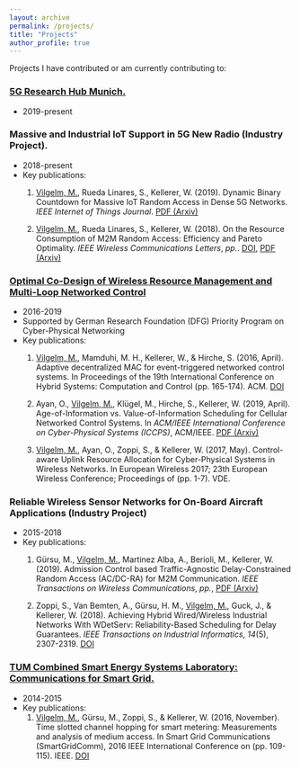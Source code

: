 ```yaml
---
layout: archive
permalink: /projects/
title: "Projects"
author_profile: true
---
```


Projects I have contributed or am currently contributing to:

### <u><a href="https://www.ei.tum.de/en/lkn/research/5g-testbed-bayern/">5G Research Hub Munich</a>.</u>
* 2019-present

### Massive and Industrial IoT Support in 5G New Radio (Industry Project).
* 2018-present
* Key publications:
  1. <u>Vilgelm, M.</u>, Rueda Linares, S., Kellerer, W. (2019). Dynamic Binary Countdown for Massive IoT Random Access in Dense 5G Networks. _IEEE Internet of Things Journal_. <u><a href="https://arxiv.org/pdf/1904.08705.pdf">PDF (Arxiv)</a></u> 
  
  2. <u>Vilgelm, M.</u>, Rueda Linares, S., Kellerer, W. (2018). On the Resource Consumption of M2M Random Access: Efficiency and Pareto Optimality. _IEEE Wireless Communications Letters_, _pp._. <u><a href="https://doi.org/10.1109/LWC.2018.2886892">DOI</a></u>, <u><a href="https://arxiv.org/pdf/1811.02249.pdf">PDF (Arxiv)</a></u> 
 
### <u><a href="https://www.ei.tum.de/en/lkn/research/dfg-cpn/">Optimal Co-Design of Wireless Resource Management and Multi-Loop Networked Control</a></u> 
* 2016-2019
* Supported by German Research Foundation (DFG) Priority Program on Cyber-Physical Networking
* Key publications:
  1. <u>Vilgelm, M.</u>, Mamduhi, M. H., Kellerer, W., & Hirche, S. (2016, April). Adaptive decentralized MAC for event-triggered networked control systems. In Proceedings of the 19th International Conference on Hybrid Systems: Computation and Control (pp. 165-174). ACM. <u><a href="https://doi.org/10.1145/2883817.2883829">DOI</a></u>

  2. Ayan, O., <u>Vilgelm, M.</u>, Klügel, M., Hirche, S., Kellerer, W. (2019, April). Age-of-Information vs. Value-of-Information Scheduling for Cellular Networked Control Systems. In _ACM/IEEE International Conference on Cyber-Physical Systems (ICCPS)_, ACM/IEEE. <u><a href="https://arxiv.org/pdf/1903.05356.pdf">PDF (Arxiv)</a></u> 

  3. <u>Vilgelm, M.</u>, Ayan, O., Zoppi, S., & Kellerer, W. (2017, May). Control-aware Uplink Resource Allocation for Cyber-Physical Systems in Wireless Networks. In European Wireless 2017; 23th European Wireless Conference; Proceedings of (pp. 1-7). VDE.

### Reliable Wireless Sensor Networks for On-Board Aircraft Applications (Industry Project)
* 2015-2018
* Key publications:
  1. Gürsu, M., <u>Vilgelm, M.</u>, Martinez Alba, A., Berioli, M., Kellerer, W. (2019). Admission Control based Traffic-Agnostic Delay-Constrained Random Access (AC/DC-RA) for M2M Communication. _IEEE Transactions on Wireless Communications_, _pp._, <u><a href="https://arxiv.org/pdf/1903.11320.pdf">PDF (Arxiv)</a></u>
  
  2. Zoppi, S., Van Bemten, A., Gürsu, H. M., <u>Vilgelm, M.</u>, Guck, J., & Kellerer, W. (2018). Achieving Hybrid Wired/Wireless Industrial Networks With WDetServ: Reliability-Based Scheduling for Delay Guarantees. _IEEE Transactions on Industrial Informatics_, _14_(5), 2307-2319. <u><a href="https://doi.org/10.1109/TII.2018.2803122">DOI</a></u>

### <u><a href="https://www.ei.tum.de/en/lkn/research/dfg-tum-coses/">TUM Combined Smart Energy Systems Laboratory: Communications for Smart Grid.</a></u>
* 2014-2015
* Key publications:
  1. <u>Vilgelm, M.</u>, Gürsu, M., Zoppi, S., & Kellerer, W. (2016, November). Time slotted channel hopping for smart metering: Measurements and analysis of medium access. In Smart Grid Communications (SmartGridComm), 2016 IEEE International Conference on (pp. 109-115). IEEE. <u><a href="https://doi.org/10.1109/SmartGridComm.2016.7778747">DOI</a></u>
